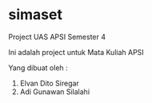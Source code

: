 # simaset
Project UAS APSI Semester 4

Ini adalah project untuk Mata Kuliah APSI

Yang dibuat oleh : 
1. Elvan Dito Siregar
2. Adi Gunawan Silalahi
